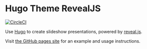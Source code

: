 # Hugo Theme RevealJS

[![CircleCI](https://circleci.com/gh/RealOrangeOne/hugo-theme-revealjs.svg?style=svg)](https://circleci.com/gh/RealOrangeOne/hugo-theme-revealjs)

Use [Hugo](https://gohugo.io) to create slideshow presentations, powered by [reveal.js](https://revealjs.com/#/).

Visit [the GitHub pages site](https://realorangeone.github.io/hugo-theme-revealjs/) for an example and usage instructions. 
